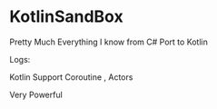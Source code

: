 # KotlinSandBox
Pretty Much Everything I know from C# Port to Kotlin

Logs:

Kotlin Support Coroutine , Actors

Very Powerful
